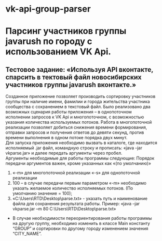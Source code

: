# vk-api-group-parser
Парсинг участников группы javarush по городу с использованием VK Api.<br>
======================================
Тестовое задание: «Используя API вконтакте, спарсить в тектовый файл новосибирских участников группы javarush вконтакте.»<br>
------------
Созданное приложение позволяет производить сортировку участников группы при наличие имени, фамилии и города жительства  участника сообщества c сохранением в текстовый файл.
Было реализовано два возможных сценария работы приложения – в однопоточном исполнении запросов к VK Api и многопоточном, с возможностью указания количества используемых потоков.
Работа в многопоточной реализации позволяет добиться снижения времени формирования, отправки запросов и получения ответов до девяти секунд, против времени выполнения в одном потоке порядка двух минут.<br>
Для запуска приложения необходимо вызвать в каталоге, где находится исполняемый .jar файл, командную строку и прописать: «java –jar vkparse.jar» и далее передать аргументы через пробел.<br>
Аргументы необходимые для работы программы следующие:
Порядок передачи аргументов важен,  кроме указанных как «(по умолчанию)»
1.	«-m» для многопоточной реализации
«-s» для однопоточной реализации
2.	100 – в случае передачи первым параметром «-m» необходимо указать желаемое количество исполняемых потоков. (По умолчанию значение = 100);
3.	«C:\Users\RTD\Desktop\parse.txt»  -   указать  путь  и наименование файла для сохранения результата работы. 
Пример: «java –jar vkparse.jar –m 80 C:\Users\RTD\Desktop\parse.txt»

* В случае необходимости переориентирования работы программы на другую группу, необходимо изменить в классе Main константу  “GROUP” и сортировки по другому городу изменением значения “CITY_NAME”.

